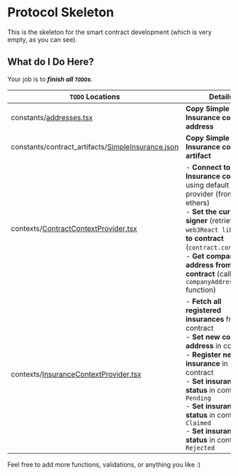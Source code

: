 # Protocol Skeleton

This is the skeleton for the smart contract development (which is very empty, as you can see).

## What do I Do Here?
Your job is to ***finish all `TODO`s***.

|`TODO` Locations|Details|
| ------------ | ------------ |
|constants/[addresses.tsx](./src/constants/addresses.tsx)|**Copy Simple Insurance contract address**|
|constants/contract_artifacts/[SimpleInsurance.json](./src/constants/contract_artifacts/SimpleInsurance.json)|**Copy Simple Insurance contract artifact**|
|contexts/[ContractContextProvider.tsx](./src/contexts/ContractContextProvider.tsx)|- **Connect to Simple Insurance contract** using default provider (from ethers)<br>- **Set the current signer** (retrieve from `web3React library`) **to contract** (`contract.connect()`)<br>- **Get company address from contract** (call `companyAddress` function)|
|contexts/[InsuranceContextProvider.tsx](./src/contexts/InsuranceContextProvider.tsx)|- **Fetch all registered insurances** from contract<br>- **Set new company address** in contract<br>- **Register new insurance** in contract<br>- **Set insurance status** in contract to `Pending`<br>- **Set insurance status** in contract to `Claimed`<br>- **Set insurance status** in contract to `Rejected`|

Feel free to add more functions, validations, or anything you like :)
